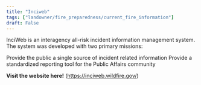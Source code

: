 ```yaml
---
title: "Inciweb"
tags: ["landowner/fire_preparedness/current_fire_information"]
draft: False
---
```


InciWeb is an interagency all-risk incident information management system. The system was developed with two primary missions:

Provide the public a single source of incident related information
Provide a standardized reporting tool for the Public Affairs community

**Visit the website here!** (https://inciweb.wildfire.gov/)

